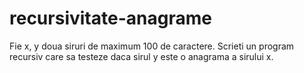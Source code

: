 # recursivitate-anagrame
Fie x, y doua siruri de maximum 100 de caractere. Scrieti un program recursiv care sa testeze daca sirul y este o anagrama a sirului x.
